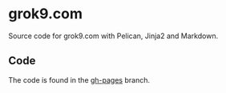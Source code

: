 # grok9.com
Source code for grok9.com with Pelican, Jinja2 and Markdown.

## Code
The code is found in the 
[gh-pages](https://github.com/makaimc/grok9.com/tree/gh-pages) branch.
